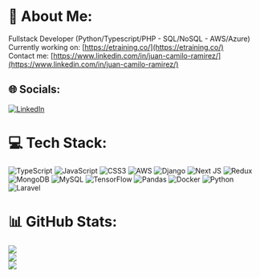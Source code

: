 # 💫 About Me:
Fullstack Developer (Python/Typescript/PHP - SQL/NoSQL - AWS/Azure)<br>Currently working on: [https://etraining.co/](https://etraining.co/)<br>Contact me: [https://www.linkedin.com/in/juan-camilo-ramirez/](https://www.linkedin.com/in/juan-camilo-ramirez/)


## 🌐 Socials:
[![LinkedIn](https://img.shields.io/badge/LinkedIn-%230077B5.svg?logo=linkedin&logoColor=white)](https://www.linkedin.com/in/juan-camilo-ramirez) 

# 💻 Tech Stack:
![TypeScript](https://img.shields.io/badge/typescript-%23007ACC.svg?style=for-the-badge&logo=typescript&logoColor=white) ![JavaScript](https://img.shields.io/badge/javascript-%23323330.svg?style=for-the-badge&logo=javascript&logoColor=%23F7DF1E) ![CSS3](https://img.shields.io/badge/css3-%231572B6.svg?style=for-the-badge&logo=css3&logoColor=white) ![AWS](https://img.shields.io/badge/AWS-%23FF9900.svg?style=for-the-badge&logo=amazon-aws&logoColor=white) ![Django](https://img.shields.io/badge/django-%23092E20.svg?style=for-the-badge&logo=django&logoColor=white) ![Next JS](https://img.shields.io/badge/Next-black?style=for-the-badge&logo=next.js&logoColor=white) ![Redux](https://img.shields.io/badge/redux-%23593d88.svg?style=for-the-badge&logo=redux&logoColor=white) ![MongoDB](https://img.shields.io/badge/MongoDB-%234ea94b.svg?style=for-the-badge&logo=mongodb&logoColor=white) ![MySQL](https://img.shields.io/badge/mysql-%2300f.svg?style=for-the-badge&logo=mysql&logoColor=white) ![TensorFlow](https://img.shields.io/badge/TensorFlow-%23FF6F00.svg?style=for-the-badge&logo=TensorFlow&logoColor=white) ![Pandas](https://img.shields.io/badge/pandas-%23150458.svg?style=for-the-badge&logo=pandas&logoColor=white) ![Docker](https://img.shields.io/badge/docker-%230db7ed.svg?style=for-the-badge&logo=docker&logoColor=white) ![Python](https://img.shields.io/badge/python-3670A0?style=for-the-badge&logo=python&logoColor=ffdd54) ![Laravel](https://img.shields.io/badge/Laravel-v10?style=for-the-badge&logo=laravel&logoColor=white)
# 📊 GitHub Stats:
![](https://github-readme-stats.vercel.app/api?username=wthoutjc&theme=react&hide_border=true&include_all_commits=true&count_private=true)<br/>
![](https://github-readme-streak-stats.herokuapp.com/?user=wthoutjc&theme=react&hide_border=true)<br/>
![](https://github-readme-stats.vercel.app/api/top-langs/?username=wthoutjc&theme=react&hide_border=true&include_all_commits=true&count_private=true&layout=compact)

